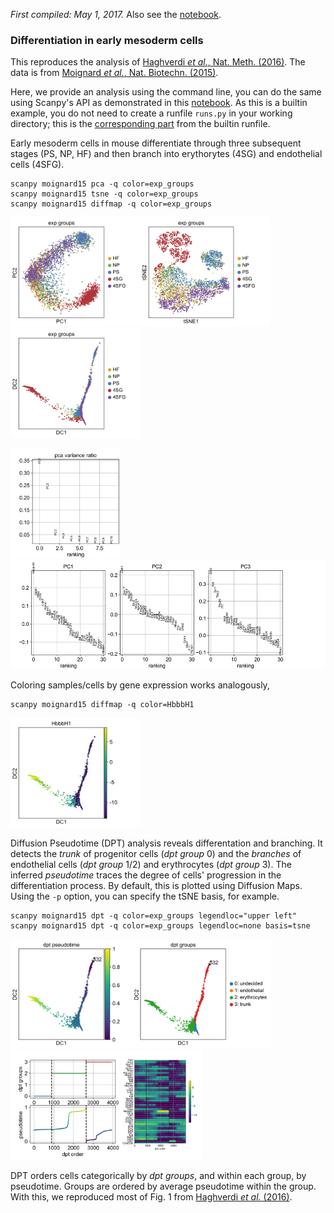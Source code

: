 *First compiled: May 1, 2017.*
Also see the [notebook](moignard15.ipynb).

### Differentiation in early mesoderm cells

This reproduces the analysis of [Haghverdi *et al.*,
Nat. Meth. (2016)](http://dx.doi.org/10.1038/nmeth.3971). The data is from
[Moignard *et al.*, Nat. Biotechn. (2015)](http://dx.doi.org/10.1038/nbt.3154).

Here, we provide an analysis using the command line, you can do the same using
Scanpy's API as demonstrated in this [notebook](moignard15.ipynb). As this is a
builtin example, you do not need to create a runfile `runs.py` in your working
directory; this is the [corresponding
part](https://github.com/theislab/scanpy/blob/27d60e2ed40aae3b7ac170e76f41fa2e34ac6040/scanpy/examples/builtin.py#L109-L156)
from the builtin runfile.

Early mesoderm cells in mouse differentiate through three subsequent stages (PS,
NP, HF) and then branch into erythorytes (4SG) and endothelial cells (4SFG).
```
scanpy moignard15 pca -q color=exp_groups
scanpy moignard15 tsne -q color=exp_groups
scanpy moignard15 diffmap -q color=exp_groups
```
<img src="figs/moignard15_pca_scatter.png" height="175"><img src="figs/moignard15_tsne.png" height="175"><img src="figs/moignard15_diffmap_comps12.png" height="175">

<img src="figs/moignard15_pca_ranking_variance.png" height="175"><img src="figs/moignard15_pca_ranking_components.png" height="175">

Coloring samples/cells by gene expression works analogously,
```
scanpy moignard15 diffmap -q color=HbbbH1
```
<img src="figs/moignard15_diffmap_comps12_HbbbH1.png" height="175">

Diffusion Pseudotime (DPT) analysis reveals differentation and branching. It
detects the *trunk* of progenitor cells (*dpt group* 0) and the *branches* of
endothelial cells (*dpt group* 1/2) and erythrocytes (*dpt group* 3). The inferred
*pseudotime* traces the degree of cells' progression in the differentiation
process. By default, this is plotted using Diffusion Maps. Using the `-p`
option, you can specify the tSNE basis, for example.
```
scanpy moignard15 dpt -q color=exp_groups legendloc="upper left"
scanpy moignard15 dpt -q color=exp_groups legendloc=none basis=tsne
```
<img src="figs/moignard15_dpt_diffmap_comps12.png" height="175"><img src="figs/moignard15_dpt_segpt.png" height="175"><img src="figs/moignard15_dpt_heatmap.png" height="175">

DPT orders cells categorically by *dpt groups*, and within each group, by
pseudotime. Groups are ordered by average pseudotime within the group.  With
this, we reproduced most of Fig. 1 from [Haghverdi *et al.*
(2016)](#ref_haghverdi16).

<!--

Let us rank genes according to differential expression between groups of cells.
```
scanpy moignard15 diffrank -o color=dpt_groups names 0,2,3
```
<img src="http://falexwolf.de/scanpy/figs1/moignard15_diffrank_dpt_groups.png" height="150">

In contrast to a DPT analysis, a standard clustering in tSNE coordinates blurs
the continuous nature of the data. Also, a seemingly close correspondence
between clusters and experimental groups is *not* confirmed by the top-ranked
genes.
<a id="moignard15_dbscan"></a>
```
scanpy moignard15 dbscan -q color=exp_groups
scanpy moignard15 diffrank -p smp=dbscan_groups names=2,3
scanpy moignard15 diffrank -p smp=exp_groups names names=PS,4SG
```
<img src="http://falexwolf.de/scanpy/figs1/moignard15_dbscan_tsne_dbscan_groups-exp_groups.png" height="175"><img src="http://falexwolf.de/scanpy/figs1/moignard15_diffrank_dbscan_groups.png" height="150"><img src="http://falexwolf.de/scanpy/figs1/moignard15_diffrank_exp_groups.png" height="150">

If you want to use the results externally, read the resulting hdf5
file (inspect its content using `h5ls write/moignard15.h5`). If you prefer
reading and writing csv files, which is much slower, however, use the option
`--fileformat csv`.
-->